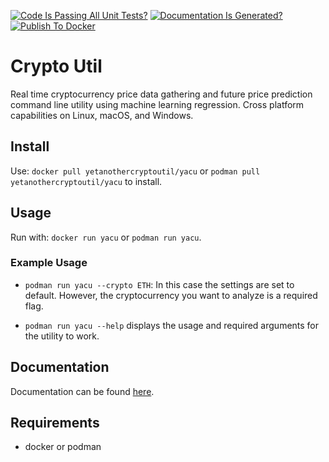 [![Code Is Passing All Unit Tests?](https://github.com/1103s/crypto-bot/actions/workflows/python-app.yml/badge.svg)](https://github.com/1103s/crypto-bot/actions/workflows/python-app.yml) [![Documentation Is Generated?](https://github.com/1103s/crypto-bot/actions/workflows/gh-pages.yml/badge.svg)](https://github.com/1103s/crypto-bot/actions/workflows/gh-pages.yml) [![Publish To Docker](https://github.com/1103s/crypto-bot/actions/workflows/publish.yml/badge.svg)](https://github.com/1103s/crypto-bot/actions/workflows/publish.yml)

# Crypto Util

Real time cryptocurrency price data gathering and future price prediction command line utility using machine learning regression. Cross platform capabilities on Linux, macOS, and Windows. 

## Install

Use:
`docker pull yetanothercryptoutil/yacu`
or
`podman pull yetanothercryptoutil/yacu`
to install.

## Usage

Run with:
`docker run yacu`
or
`podman run yacu`.

### Example Usage
- `podman run yacu --crypto ETH`: In this case the settings are set to default. However, the cryptocurrency you want to analyze is a required flag. 

- `podman run yacu --help` displays the usage and required arguments for the utility to work. 

## Documentation

Documentation can be found [here](https://1103s.github.io/crypto-bot/).

## Requirements

- docker or podman

